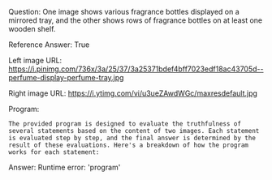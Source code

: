 Question: One image shows various fragrance bottles displayed on a mirrored tray, and the other shows rows of fragrance bottles on at least one wooden shelf.

Reference Answer: True

Left image URL: https://i.pinimg.com/736x/3a/25/37/3a25371bdef4bff7023edf18ac43705d--perfume-display-perfume-tray.jpg

Right image URL: https://i.ytimg.com/vi/u3ueZAwdWGc/maxresdefault.jpg

Program:

```
The provided program is designed to evaluate the truthfulness of several statements based on the content of two images. Each statement is evaluated step by step, and the final answer is determined by the result of these evaluations. Here's a breakdown of how the program works for each statement:
```
Answer: Runtime error: 'program'

